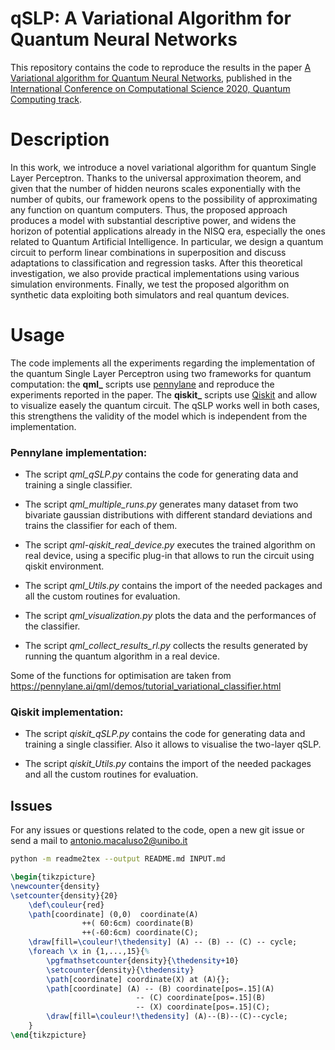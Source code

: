 # qSLP: A Variational Algorithm for Quantum Neural Networks

This repository contains the code to reproduce the results in the paper [A Variational algorithm for Quantum Neural Networks](https://link.springer.com/chapter/10.1007/978-3-030-50433-5_45), 
published in the [International Conference on Computational Science 2020, Quantum Computing track](https://www.iccs-meeting.org/iccs2020/). 
# Description

In this work, we introduce a novel variational algorithm for quantum Single Layer Perceptron. Thanks to the universal 
approximation theorem, and given that the number of hidden neurons scales exponentially with the number of qubits, our 
framework opens to the possibility of approximating any function on quantum computers. Thus, the proposed approach 
produces a model with substantial descriptive power, and widens the horizon of potential applications already in the 
NISQ era, especially the ones related to Quantum Artificial Intelligence. In particular, we design a quantum circuit to 
perform linear combinations in superposition and discuss adaptations to classification and regression tasks. After this 
theoretical investigation, we also provide practical implementations using various simulation environments. Finally, we
 test the proposed algorithm on synthetic data exploiting both simulators and real quantum devices.

# Usage
The code implements all the experiments regarding the implementation of the quantum Single Layer Perceptron using 
two frameworks for quantum computation:
the **qml_** scripts use [pennylane](https://pennylane.ai/) and reproduce the experiments reported in the paper. The 
**qiskit_** scripts use [Qiskit](https://qiskit.org/) and allow to visualize easely the quantum circuit. The qSLP works
well in both cases, this strengthens the validity of the model which is independent from the implementation.

### Pennylane implementation:

- The script *qml_qSLP.py* contains the code for generating data and training a single classifier.

- The script *qml_multiple_runs.py* generates many dataset from two bivariate gaussian distributions with different standard
 deviations and trains the classifier for each of them.

- The script *qml-qiskit_real_device.py* executes the trained algorithm on real device, using a specific plug-in that allows to run
 the circuit using qiskit environment.

- The script *qml_Utils.py* contains the import of the needed packages and all the custom routines for evaluation.

- The script *qml_visualization.py* plots the data and the performances of the classifier.

- The script *qml_collect_results_rl.py* collects the results generated by running the quantum algorithm in a real device.

Some of the functions for optimisation are taken from https://pennylane.ai/qml/demos/tutorial_variational_classifier.html

### Qiskit implementation:

- The script *qiskit_qSLP.py* contains the code for generating data and training a single classifier. Also it allows to visualise the two-layer qSLP.

- The script *qiskit_Utils.py* contains the import of the needed packages and all the custom routines for evaluation.

## Issues

For any issues or questions related to the code, open a new git issue or send a mail to antonio.macaluso2@unibo.it



```bash
python -m readme2tex --output README.md INPUT.md
```


```latex
\begin{tikzpicture}
\newcounter{density}
\setcounter{density}{20}
    \def\couleur{red}
    \path[coordinate] (0,0)  coordinate(A)
                ++( 60:6cm) coordinate(B)
                ++(-60:6cm) coordinate(C);
    \draw[fill=\couleur!\thedensity] (A) -- (B) -- (C) -- cycle;
    \foreach \x in {1,...,15}{%
        \pgfmathsetcounter{density}{\thedensity+10}
        \setcounter{density}{\thedensity}
        \path[coordinate] coordinate(X) at (A){};
        \path[coordinate] (A) -- (B) coordinate[pos=.15](A)
                            -- (C) coordinate[pos=.15](B)
                            -- (X) coordinate[pos=.15](C);
        \draw[fill=\couleur!\thedensity] (A)--(B)--(C)--cycle;
    }
\end{tikzpicture}
```


